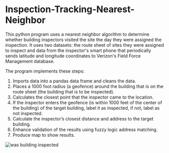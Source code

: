 # Inspection-Tracking-Nearest-Neighbor

This python program uses a nearest neighbor algorithm to determine whether building inspectors visited the site the day they were assigned the inspection. It uses two datasets: the route sheet of sites they were assigned to inspect and data from the inspector's smart phone that periodically sends latitude and longitude coordinates to Verizon's Field Force Management database.

The program implements these steps:
  1. Imports data into a pandas data frame and cleans the data.
  2. Places a 1000 foot radius (a geofence) around the building that is on the route sheet (the building that is to be inspected).
  3. Calculates the closest point that the inspector came to the location.
  4. If the inspector enters the geofence (is within 1000 feet of the center of the building) of the target building,  label it as              inspected, if not, label as not inspected.
  5. Calculate the inspector’s closest distance and address to the target building.
  6. Enhance validation of the results using fuzzy logic address matching.
  7. Produce map to show results.
  
![was building inspected](https://cloud.githubusercontent.com/assets/11237613/22387459/b943eaec-e4a9-11e6-8b92-95e30aa92bdd.png)

